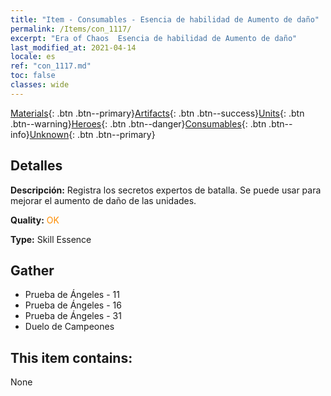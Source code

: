 ```yaml
---
title: "Item - Consumables - Esencia de habilidad de Aumento de daño"
permalink: /Items/con_1117/
excerpt: "Era of Chaos  Esencia de habilidad de Aumento de daño"
last_modified_at: 2021-04-14
locale: es
ref: "con_1117.md"
toc: false
classes: wide
---
```

 [Materials](/es/Items/){: .btn .btn--primary}[Artifacts](/es/Items/Artifacts/){: .btn .btn--success}[Units](/es/Items/Units/){: .btn .btn--warning}[Heroes](/es/Items/Heroes/){: .btn .btn--danger}[Consumables](/es/Items/Consumables/){: .btn .btn--info}[Unknown](/es/Items/Unknown/){: .btn .btn--primary}

## Detalles
 **Descripción:** Registra los secretos expertos de batalla. Se puede usar para mejorar el aumento de daño de las unidades.

 **Quality:** <span style="color: #FF8C00">OK</span>

 **Type:** Skill Essence

## Gather

*    Prueba de Ángeles - 11 
*    Prueba de Ángeles - 16 
*    Prueba de Ángeles - 31 
*    Duelo de Campeones 

## This item contains:

  None

